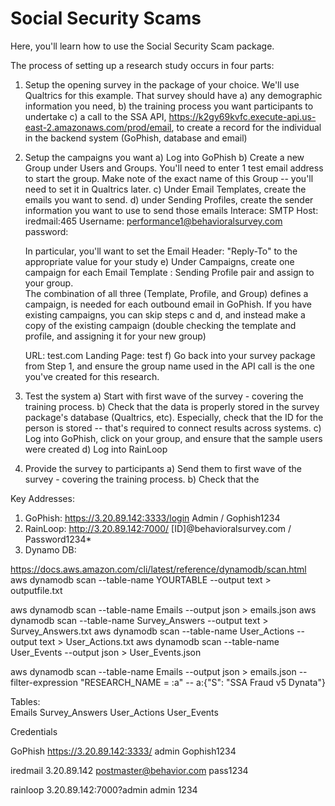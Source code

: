 # Social Security Scams

Here, you'll learn how to use the Social Security Scam package.  

The process of setting up a research study occurs in four parts:

1) Setup the opening survey in the package of your choice. We'll use Qualtrics for this example.  That survey should have 
a) any demographic information you need,
b) the training process you want participants to undertake
c) a call to the SSA API, https://k2gy69kvfc.execute-api.us-east-2.amazonaws.com/prod/email, to create a record for the individual in the backend system (GoPhish, database and email)

2) Setup the campaigns you want 
a) Log into GoPhish
b) Create a new Group under Users and Groups. You'll need to enter 1 test email address to start the group.
	Make note of the exact name of this Group -- you'll need to set it in Qualtrics later.
c) Under Email Templates, create the emails you want to send.
d) under Sending Profiles, create the sender information you want to use to send those emails
	Interace: SMTP
	Host: iredmail:465
	Username: performance1@behavioralsurvey.com
	password: 
	
	In particular, you'll want to set the Email Header: "Reply-To" to the appropriate value for your study 
e) Under Campaigns, create one campaign for each Email Template : Sending Profile pair and assign to your group.  
   The combination of all three (Template, Profile, and Group) defines a campaign, is needed for each outbound email in GoPhish. 
   If you have existing campaigns, you can skip steps c and d, and instead make a copy of the existing campaign (double checking the template and profile, and assigning it for your new group)
   
   URL: test.com
   Landing Page: test
f) Go back into your survey package from Step 1, and ensure the group name used in the API call is the one you've created for this research.

3) Test the system
a) Start with first wave of the survey - covering the training process.
b) Check that the data is properly stored in the survey package's database (Qualtrics, etc).   Especially, check that the ID for the person is stored -- that's required to connect results across systems.
c) Log into GoPhish, click on your group, and ensure that the sample users were created
d) Log into RainLoop 


4) Provide the survey to participants
a) Send them to first wave of the survey - covering the training process.
b) Check that the 

Key Addresses:
1) GoPhish: https://3.20.89.142:3333/login   Admin / Gophish1234
2) RainLoop: http://3.20.89.142:7000/  [ID]@behavioralsurvey.com / Password1234*
3) Dynamo DB: 

https://docs.aws.amazon.com/cli/latest/reference/dynamodb/scan.html
aws dynamodb scan --table-name YOURTABLE --output text > outputfile.txt

aws dynamodb scan --table-name Emails --output json > emails.json
aws dynamodb scan --table-name Survey_Answers --output text > Survey_Answers.txt
aws dynamodb scan --table-name User_Actions --output text > User_Actions.txt
aws dynamodb scan --table-name User_Events --output json > User_Events.json

aws dynamodb scan --table-name Emails --output json > emails.json
--filter-expression "RESEARCH_NAME = :a"
-- a:{"S": "SSA Fraud v5 Dynata"}
				
Tables:				
Emails
Survey_Answers
User_Actions
User_Events


Credentials

GoPhish https://3.20.89.142:3333/
admin
Gophish1234

iredmail
3.20.89.142
postmaster@behavior.com
pass1234

rainloop
3.20.89.142:7000?admin
admin
1234




